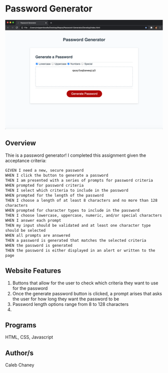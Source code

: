 # Password Generator
![](https://github.com/Cachamoe/Password-Generator/blob/master/Assets/Screen%20Shot%202020-08-18%20at%2012.23.59%20PM.png)
## Overview
Thie is a password generator! I completed this assignment given the acceptance criteria: 


```
GIVEN I need a new, secure password
WHEN I click the button to generate a password
THEN I am presented with a series of prompts for password criteria
WHEN prompted for password criteria
THEN I select which criteria to include in the password
WHEN prompted for the length of the password
THEN I choose a length of at least 8 characters and no more than 128 characters
WHEN prompted for character types to include in the password
THEN I choose lowercase, uppercase, numeric, and/or special characters
WHEN I answer each prompt
THEN my input should be validated and at least one character type should be selected
WHEN all prompts are answered
THEN a password is generated that matches the selected criteria
WHEN the password is generated
THEN the password is either displayed in an alert or written to the page
```

## Website Features
1) Buttons that allow for the user to check which criteria they want to use for the password
2) Once the generate password button is clicked, a prompt arises that asks the user for how long they want the password to be
3) Password length options range from 8 to 128 characters
4) 

## Programs 
HTML, CSS, Javascript

## Author/s
Caleb Chaney
